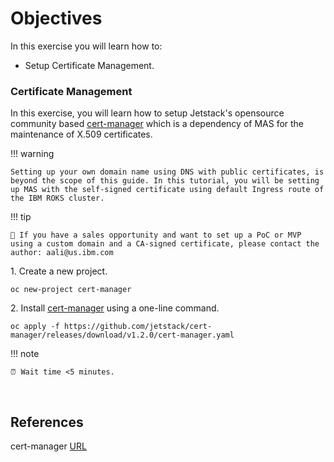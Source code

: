 # Objectives
In this exercise you will learn how to:

*  Setup Certificate Management.

### Certificate Management

In this exercise, you will learn how to setup Jetstack's opensource community based [cert-manager](https://cert-manager.io/) which is a dependency of MAS for the maintenance of X.509 certificates. 

!!! warning

    Setting up your own domain name using DNS with public certificates, is beyond the scope of this guide. In this tutorial, you will be setting up MAS with the self-signed certificate using default Ingress route of the IBM ROKS cluster.

!!! tip

    📨 If you have a sales opportunity and want to set up a PoC or MVP using a custom domain and a CA-signed certificate, please contact the author: aali@us.ibm.com

1\. Create a new project.

```shell
oc new-project cert-manager
```

2\. Install [cert-manager](https://www.ibm.com/docs/en/mas85/8.5.0?topic=installation-system-requirements#cert-manager) 
using a one-line command.

```shell
oc apply -f https://github.com/jetstack/cert-manager/releases/download/v1.2.0/cert-manager.yaml
```

!!! note

    ⏰ Wait time <5 minutes.

<br>

## References
cert-manager  [URL](https://www.ibm.com/docs/en/mas86/8.6.0?topic=installation-system-requirements#cert-manager)
